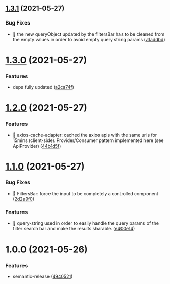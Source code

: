 ## [1.3.1](https://github.com/Lincerossa/rickandmorty/compare/v1.3.0...v1.3.1) (2021-05-27)


### Bug Fixes

* 🐞 the new queryObject updated by the filtersBar has to be cleaned from the empty values in order to avoid empty query string params ([a1addbd](https://github.com/Lincerossa/rickandmorty/commit/a1addbdf5367d5bc948c025548806a3218cc6dd8))

# [1.3.0](https://github.com/Lincerossa/rickandmorty/compare/v1.2.0...v1.3.0) (2021-05-27)


### Features

* deps fully updated ([a2ca74f](https://github.com/Lincerossa/rickandmorty/commit/a2ca74f89d13b031c422df41e5b119e38231f068))

# [1.2.0](https://github.com/Lincerossa/rickandmorty/compare/v1.1.0...v1.2.0) (2021-05-27)


### Features

* 🚀 axios-cache-adapter: cached the axios apis with the same urls for 15mins (client-side). Provider/Consumer pattern implemented here (see ApiProvider) ([44b1d5f](https://github.com/Lincerossa/rickandmorty/commit/44b1d5fcea47fdc37d3060b009b804825c728126))

# [1.1.0](https://github.com/Lincerossa/rickandmorty/compare/v1.0.0...v1.1.0) (2021-05-27)


### Bug Fixes

* 🐞 FiltersBar: force the input to be completely a controlled component ([2d2a9f0](https://github.com/Lincerossa/rickandmorty/commit/2d2a9f08f3d49ece1abe432fdc249e57512d156e))


### Features

* 🚀 query-string used in order to easily handle the query params of the filter search bar and make the results sharable. ([e400e14](https://github.com/Lincerossa/rickandmorty/commit/e400e1419ea03e31c0dd80e299e368eea773ddb9))

# 1.0.0 (2021-05-26)


### Features

* semantic-release ([4940521](https://github.com/Lincerossa/rickandmorty/commit/4940521acc9b5940918838a6d78e52ddc54f926e))
